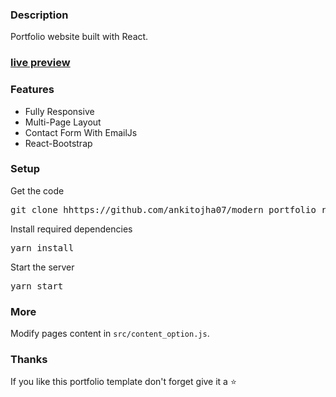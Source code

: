 ### Description

Portfolio website built with React. 

### [live preview](https://ankitojha.netlify.app/)

### Features

- Fully Responsive
- Multi-Page Layout
- Contact Form With EmailJs
- React-Bootstrap

### Setup

Get the code

<pre>git clone hhttps://github.com/ankitojha07/modern_portfolio_react.git</pre>
 
Install required dependencies

<pre>yarn install</pre>


Start the server

<pre>yarn start</pre>

### More

Modify pages content in  `src/content_option.js`.

### Thanks

If you like this portfolio template don't forget give it a ⭐ 

